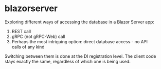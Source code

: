 # blazorserver

Exploring different ways of accessing the database in a Blazor Server app:

1. REST call
2. gRPC (not gRPC-Web) call
3. Perhaps the most intriguing option: direct database access - no API calls of any kind

Switching between them is done at the DI registration level. The client code stays exactly the same, regardless of which one is being used.
